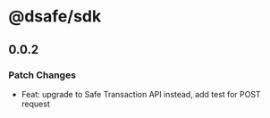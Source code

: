 # @dsafe/sdk

## 0.0.2

### Patch Changes

- Feat: upgrade to Safe Transaction API instead, add test for POST request
